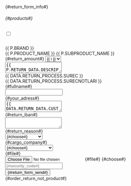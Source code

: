 <div id="order-return-form" v-cloak>
    <form action="/srv/service/order-v5/order-return-save/" 
    ref="orderReturnForm" enctype="multipart/form-data" method="post" @submit.prevent="saveForm" autocomplete="off" class="w-100 p-1 order-return"
    v-if="DATA && DATA.ORDER">
        <input type="hidden" name="order_id"  :value="DATA.ORDER.ID">
        <input type="hidden" name="return_id" :value="DATA.RETURN_DATA.ID">
        <input type="hidden" name="email"     :value="DATA.IS_ACTIVE_RETURN_PROCESS == 1 ? DATA.RETURN_DATA.CUSTOMER_EMAIL : DATA.ORDER.CUSTOMER_EMAIL">
        <div class="row">
            <div class="col-12" v-if="RETURN_PRODUCT">
                <div class="w-100 mb-1">{#return_form_info#}</div>
                <h6>{#products#}</h6>
                <div class="w-100 order-product-list">
                    <div class="w-100 border border-light border-round mb-1" v-show="P.COUNT > 0" v-for="P in DATA.ORDER_PRODUCTS">
                        <div class="d-flex">
                            <div class="col-auto p-0 d-flex">
                                <input type="checkbox" name="product_list[]" :id="'product_list' + P.ID" :value="P.ID" class="form-control order-product-list-select">
                                <label :for="'product_list' + P.ID" class="m-0 fw-regular w-100 d-flex align-items-center p-1">
                                    <span class="input-checkbox flex-shrink-0">
                                        <i class="ti-check"></i>
                                    </span>
                                    <div class="w-100 order-product-list-img">
                                        <div class="image-wrapper border-round overflow-hidden">
                                            <figure class="image-inner">
                                                <img :src="P.IMG" :alt="P.PRODUCT_NAME" class="border-round">
                                            </figure>
                                        </div>
                                    </div>
                                </label>
                            </div>
                            <div class="col py-1 d-flex align-items-center">
                                <div class="w-100">
                                    <div class="order-product-list-brand fw-bold" v-if="P.BRAND != ''">{{ P.BRAND }}</div>
                                    <div class="order-product-list-title">{{ P.PRODUCT_NAME }} {{ P.SUBPRODUCT_NAME }}</div>
                                    <div class="order-product-list-count">
                                        <label :for="'product_count_' + P.ID">{#return_amount#}</label>
                                        <select class="form-control w-100" :id="'product_count_' + P.ID" :name="'product_count_' + P.ID">
                                            <option v-for="i in P.COUNT" :value="i">{{ i }}</option>
                                        </select>
                                    </div>
                                </div>
                            </div>
                        </div>
                        <div class="col-12 mb-1">
                            <textarea :id="'product_message_' + P.ID" :name="'product_message_' + P.ID" maxlength="150" placeholder="{#return_description#}" class="form-control order-product-list-message">{{ P.RETURN_DATA.DESCRIPTION }}</textarea>
                        </div>
                    </div>
                </div>
            </div>
            <div class="col-12 order-return-process mb-1" v-if="DATA.RETURN_PROCESS.ID">
                <div class="p-1 bg-light border-round border border-light">
                    <div class="fw-semibold">{{ DATA.RETURN_PROCESS.SUREC }}</div>
                    <div class="text-content">{{ DATA.RETURN_PROCESS.SURECNOTLARI }}</div>
                </div>
            </div>
            <div class="col-12 order-return-form" v-if="RETURN_PRODUCT">
                <div class="row">
                    <div class="col-12 mb-1">
                        <label for="fullname" class="fw-bold">{#fullname#}</label>
                        <div class="w-100 popover-wrapper position-relative">
                            <input id="fullname" type="text" name="fullname" class="form-control form-control-md" :value="DATA.RETURN_DATA.CUSTOMER_NAME" data-validate="required" :value="DATA.RETURN_DATA.CUSTOMER_NAME">
                        </div>
                    </div>
                    <div class="col-12 col-md-6 mb-1">
                        <label for="address" class="fw-bold">{#your_adress#}</label>
                        <div class="w-100 popover-wrapper position-relative">
                            <textarea id="address" name="address" class="form-control form-control-sm" data-validate="required">{{ DATA.RETURN_DATA.CUSTOMER_ADDRESS ? DATA.RETURN_DATA.CUSTOMER_ADDRESS : DATA.ORDER.DELIVERY_ADDRESS.ADDRESS }}</textarea>
                        </div>
                    </div>
                    <div class="col-12 col-md-6 mb-1">
                        <label for="return_reason" class="fw-bold">{#return_iban#}</label>
                        <div class="w-100 popover-wrapper position-relative">
                            <textarea id="return_reason" name="return_reason" class="form-control form-control-sm" data-validate="required"></textarea>
                        </div>
                    </div>
                    <div class="col-12 col-md-6 mb-1" v-if="DATA.RETURN_REASON_TYPES.length > 0">
                        <label for="return_reason_type" class="fw-bold">{#return_reason#}</label>
                        <div class="w-100 popover-wrapper position-relative">
                            <select id="return_reason_type" name="return_reason_type" class="form-control form-control-md" data-validate="required">
                                <option value="">{#choose#}</option>
                                <option v-for="TYPE in DATA.RETURN_REASON_TYPES" :value="TYPE.id" :selected="TYPE.selected == 1">{{ TYPE.name }}</option>
                            </select>
                        </div>
                    </div>
                    <div class="col-12 col-md-6 mb-1" v-if="DATA.SHIPMENT.CARGO_COMPANIES.length > 0 && DATA.SHIPMENT.CREATE_CODE > 0">
                        <label for="cargo_company" class="fw-bold">{#cargo_company#}</label>
                        <div class="w-100 popover-wrapper position-relative">
                            <select id="cargo_company" name="cargo_company" class="form-control form-control-md" data-validate="required">
                                <option value="">{#choose#}</option>
                                <option v-for="CARGO in DATA.SHIPMENT.CARGO_COMPANIES" :value="CARGO.id" :selected="CARGO.id == DATA.RETURN_DATA.CARGO_COMPANY">{{ CARGO.company }}</option>
                            </select>
                        </div>
                    </div>
                    <div class="col-12 col-md-6 mb-1">
                        <label for="input-file-img" class="fw-bold">{#file#}</label>
                        <div class="w-100 position-relative popover-wrapper">
                            <input type="file" name="img" id="input-file-img" class="form-control" ref="inputfile">
                            <label for="input-file-img" class="form-control form-control-md d-flex align-items-center justify-content-between text-content">
                                <span>{#file#} {#choose#}</span>
                                <i class="ti-picture text-primary"></i>
                            </label>
                        </div>
                    </div>
                </div>
                <div class="w-100 mb-1">
                    <div class="w-100 input-group popover-wrapper">
                        <div class="input-group-prepend">
                            <img :src="CAPTCHA" id="security_code">
                        </div>
                        <input type="text" name="security_code" class="form-control form-control-md" placeholder="{#security_code#}" data-validate="required">
                        <div class="input-group-append" @click="refreshCode">
                            <i class="ti-cw text-primary"></i>
                        </div>
                    </div>
                </div>
                <button type="submit" class="w-100 btn p-md-1 btn-primary">{#return_form_send#}</button>
            </div>
            <div class="col-12" v-else>
                {#order_return_not_product#}
            </div>
        </div>
    </form>
</div>

<script>
    let DATA = {};
    try {
        DATA = {$DATA};
    } catch (ex) {
        DATA = {}
    }

    const orderReturn = {
        data() {
            return {
                DATA:'',
                orderId: DATA.GET_ORDERID,
                orderType: DATA.GET_ORDERMAIL || DATA.GET_ORDERPHONE,
                CAPTCHA: `/SecCode.php?${new Date().getTime()}`,
                RETURN_PRODUCT: '',
            }
        },
        methods: {
            load() {
                const self = this;
                axios.get(`/srv/service/order-v5/order-return/${self.orderId}-${self.orderType}`).then(response => {
                    const result = response.data;
                    self.DATA = result;
                    self.RETURN_PRODUCT = Array.from(self.DATA.ORDER_PRODUCTS).find(x => x.COUNT > 0);
                    setTimeout(() => initComponents(), 150);
                });
            },
            refreshCode() {
                this.CAPTCHA = `/SecCode.php?${new Date().getTime()}`
            },
            saveForm() {
                const self = this;
                const form = self.$refs.orderReturnForm;
    
                if (T('.order-product-list-select:checked').length < 1) {
                    T.notify({
                        text: '{#return_product_select#}',
                        className: 'danger',
                        duration: 3500,
                    });
                    return;
                }
                
                if(!T.checkValidity(form))
                return;
    
                const formData = new FormData(form);
                const type = self.DATA.IS_ACTIVE_RETURN_PROCESS == 1 ? self.DATA.RETURN_DATA.CUSTOMER_EMAIL : self.DATA.ORDER.CUSTOMER_EMAIL;
                axios.post(`${form.action}${self.DATA.ORDER.ID}-${type}`, formData).then(response => {
                    const res = response.data;
                    if(res.status < 1) {
                        if(res.key) {
                            popoverAlert.show(
                                form.querySelector(`input[name="${res.key}"]`), 
                                res.statusText, 
                                3000, 
                                `btn btn-danger no-radius text-left`,
                                true,
                                res.key == 'security_code' ? '' : 'inline'
                            );
                        } else {
                            T.modal({
                                html: res.statusText
                            });
                        }
                    } else {
                        T.notify({
                            text: res.statusText || '{#return_form_ok#}',
                            className: 'success',
                            duration: 3500,
                            iconClass : 'ti-thumbs-up'
                        });
                        setTimeout(() => {
                            location.reload();
                        }, 2000);
                    }
                    self.refreshCode();
                });
            }
        },
        mounted() {
            this.load();
        }
    };

    Vue.createApp(orderReturn).mount('#order-return-form');
</script>